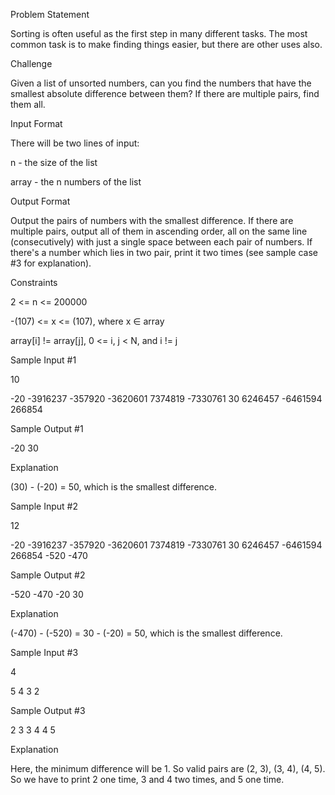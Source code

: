 Problem Statement

Sorting is often useful as the first step in many different tasks. The most common task is to make finding things easier, but there are other uses also.

Challenge 

Given a list of unsorted numbers, can you find the numbers that have the smallest absolute difference between them? If there are multiple pairs, find them all.

Input Format 

There will be two lines of input:

n - the size of the list

array - the n numbers of the list

Output Format 

Output the pairs of numbers with the smallest difference. If there are multiple pairs, output all of them in ascending order, all on the same line (consecutively) with just a single space between each pair of numbers. If there's a number which lies in two pair, print it two times (see sample case #3 for explanation).

Constraints 

2 <= n <= 200000 

-(107) <= x <= (107), where x ∈ array 

array[i] != array[j], 0 <= i, j < N, and i != j

Sample Input #1

10

-20 -3916237 -357920 -3620601 7374819 -7330761 30 6246457 -6461594 266854 

Sample Output #1

-20 30

Explanation 

(30) - (-20) = 50, which is the smallest difference.

Sample Input #2

12

-20 -3916237 -357920 -3620601 7374819 -7330761 30 6246457 -6461594 266854 -520 -470 

Sample Output #2

-520 -470 -20 30

Explanation 

(-470) - (-520) = 30 - (-20) = 50, which is the smallest difference.

Sample Input #3

4

5 4 3 2

Sample Output #3

2 3 3 4 4 5

Explanation 

Here, the minimum difference will be 1. So valid pairs are (2, 3), (3, 4), (4, 5). So we have to print 2 one time, 3 and 4 two times, and 5 one time.
